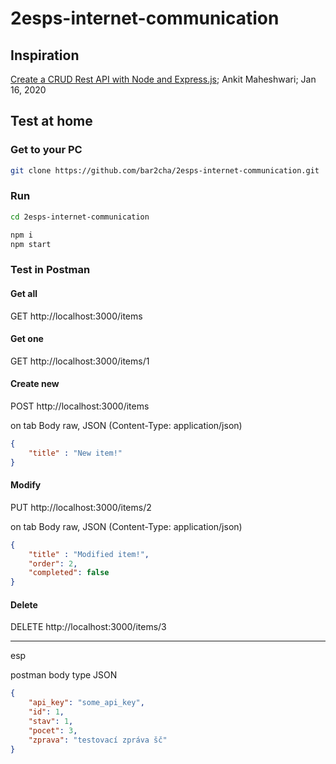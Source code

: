 # 2esps-internet-communication

## Inspiration

[Create a CRUD Rest API with Node and Express.js](https://javascript.plainenglish.io/create-rest-api-web-services-using-node-js-and-express-js-with-crud-operations-ff790d6ae030); Ankit Maheshwari; Jan 16, 2020

## Test at home

### Get to your PC

```sh
git clone https://github.com/bar2cha/2esps-internet-communication.git
```

### Run

```sh
cd 2esps-internet-communication
```

```sh
npm i
npm start
```

### Test in Postman

#### Get all

GET http://localhost:3000/items

#### Get one

GET http://localhost:3000/items/1

#### Create new

POST http://localhost:3000/items

on tab Body
raw, JSON (Content-Type: application/json)

```json
{
    "title" : "New item!"
}
```

#### Modify

PUT http://localhost:3000/items/2

on tab Body
raw, JSON (Content-Type: application/json)

```json
{
    "title" : "Modified item!",
    "order": 2,
    "completed": false
}
```

#### Delete

DELETE http://localhost:3000/items/3



----

esp

postman body type JSON

```json
{
    "api_key": "some_api_key",
    "id": 1,
    "stav": 1,
    "pocet": 3,
    "zprava": "testovací zpráva šč"
}
```
